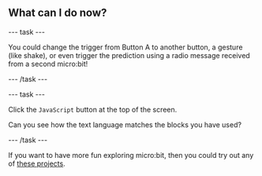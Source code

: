 ## What can I do now?

--- task ---

You could change the trigger from Button A to another button, a gesture (like shake), or even trigger the prediction using a radio message received from a second micro:bit!
 
--- /task ---

--- task ---

Click the `JavaScript` button at the top of the screen. 

Can you see how the text language matches the blocks you have used?

--- /task ---

If you want to have more fun exploring micro:bit, then you could try out any of [these projects](https://projects.raspberrypi.org/en/projects?hardware%5B%5D=microbit).